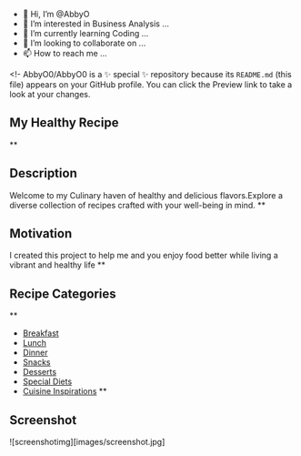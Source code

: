- 👋 Hi, I’m @AbbyO
- 👀 I’m interested in Business Analysis ...
- 🌱 I’m currently learning Coding ...
- 💞️ I’m looking to collaborate on ...
- 📫 How to reach me ...

<!-
AbbyO0/AbbyO0 is a ✨ special ✨ repository because its `README.md` (this file) appears on your GitHub profile.
You can click the Preview link to take a look at your changes.
## My Healthy Recipe 
**
## Description
Welcome to my Culinary haven of healthy and delicious flavors.Explore a diverse collection of recipes crafted with your well-being in mind.
**
## Motivation
I created this project to help me and you enjoy food better while living a vibrant and healthy life
**
## Recipe Categories
**
- [Breakfast](./categories/breakfast)
- [Lunch](./categories/lunch)
- [Dinner](./categories/dinner)
- [Snacks](./categories/snacks)
- [Desserts](./categories/desserts)
- [Special Diets](./categories/special-diets)
- [Cuisine Inspirations](./categories/cuisine-inspirations)
**
## Screenshot
![screenshotimg][images/screenshot.jpg]
